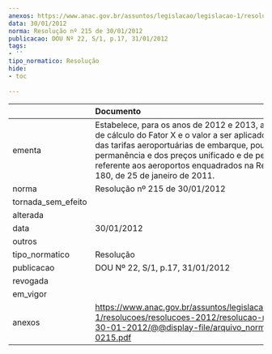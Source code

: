 ```yaml
---
anexos: https://www.anac.gov.br/assuntos/legislacao/legislacao-1/resolucoes/resolucoes-2012/resolucao-no-215-de-30-01-2012/@@display-file/arquivo_norma/RA2012-0215.pdf
data: 30/01/2012
norma: Resolução nº 215 de 30/01/2012
publicacao: DOU Nº 22, S/1, p.17, 31/01/2012
tags:
- ''
tipo_normatico: Resolução
hide: 
- toc 
 
---
```


|                    | Documento                                                                                                                                                                                                                                                                                                 |
|:-------------------|:----------------------------------------------------------------------------------------------------------------------------------------------------------------------------------------------------------------------------------------------------------------------------------------------------------|
| ementa             | Estabelece, para os anos de 2012 e 2013, a metodologia de cálculo do Fator X e o valor a ser aplicado no reajuste das tarifas aeroportuárias de embarque, pouso e permanência e dos preços unificado e de permanência referente aos aeroportos enquadrados na Resolução Nº 180, de 25 de janeiro de 2011. |
| norma              | Resolução nº 215 de 30/01/2012                                                                                                                                                                                                                                                                            |
| tornada_sem_efeito |                                                                                                                                                                                                                                                                                                           |
| alterada           |                                                                                                                                                                                                                                                                                                           |
| data               | 30/01/2012                                                                                                                                                                                                                                                                                                |
| outros             |                                                                                                                                                                                                                                                                                                           |
| tipo_normatico     | Resolução                                                                                                                                                                                                                                                                                                 |
| publicacao         | DOU Nº 22, S/1, p.17, 31/01/2012                                                                                                                                                                                                                                                                          |
| revogada           |                                                                                                                                                                                                                                                                                                           |
| em_vigor           |                                                                                                                                                                                                                                                                                                           |
| anexos             | https://www.anac.gov.br/assuntos/legislacao/legislacao-1/resolucoes/resolucoes-2012/resolucao-no-215-de-30-01-2012/@@display-file/arquivo_norma/RA2012-0215.pdf                                                                                                                                           |